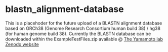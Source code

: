 # blastn_alignment-database
This is a placehoder for the future upload of a BLASTN alignment database based on GRCh38 (Genome Research Consortium human build 38) / hg38 (for human genome build 38).
Currently the BLASTN database can be downloaded within the ExampleTestFiles.zip available
@ <a href="https://zenodo.org/record/4432834#.YCTGIs9KgZF">The Yamamoto lab Zenodo website</a>
